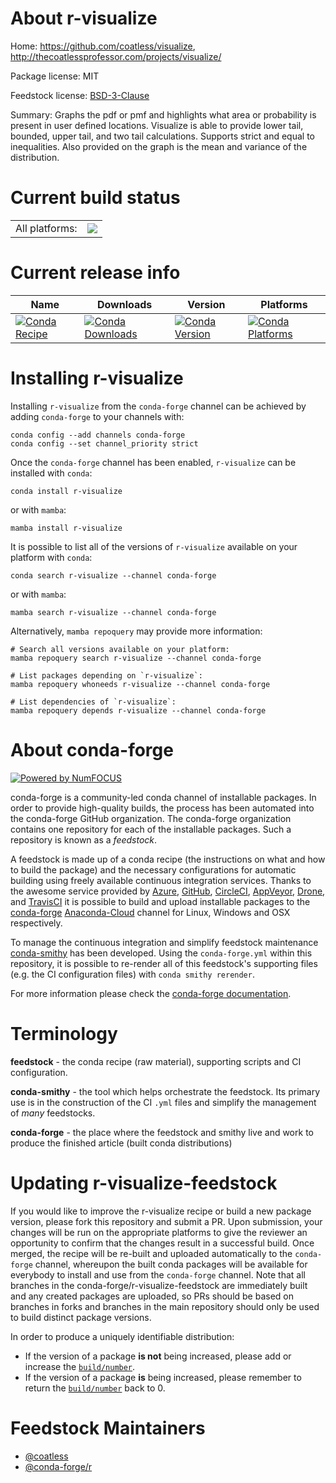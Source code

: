 About r-visualize
=================

Home: https://github.com/coatless/visualize, http://thecoatlessprofessor.com/projects/visualize/

Package license: MIT

Feedstock license: [BSD-3-Clause](https://github.com/conda-forge/r-visualize-feedstock/blob/main/LICENSE.txt)

Summary: Graphs the pdf or pmf and highlights what area or probability is present in user defined locations. Visualize is able to provide lower tail, bounded, upper tail, and two tail calculations. Supports strict and equal to inequalities.  Also provided on the graph is the mean and variance of the distribution.

Current build status
====================


<table><tr><td>All platforms:</td>
    <td>
      <a href="https://dev.azure.com/conda-forge/feedstock-builds/_build/latest?definitionId=11597&branchName=main">
        <img src="https://dev.azure.com/conda-forge/feedstock-builds/_apis/build/status/r-visualize-feedstock?branchName=main">
      </a>
    </td>
  </tr>
</table>

Current release info
====================

| Name | Downloads | Version | Platforms |
| --- | --- | --- | --- |
| [![Conda Recipe](https://img.shields.io/badge/recipe-r--visualize-green.svg)](https://anaconda.org/conda-forge/r-visualize) | [![Conda Downloads](https://img.shields.io/conda/dn/conda-forge/r-visualize.svg)](https://anaconda.org/conda-forge/r-visualize) | [![Conda Version](https://img.shields.io/conda/vn/conda-forge/r-visualize.svg)](https://anaconda.org/conda-forge/r-visualize) | [![Conda Platforms](https://img.shields.io/conda/pn/conda-forge/r-visualize.svg)](https://anaconda.org/conda-forge/r-visualize) |

Installing r-visualize
======================

Installing `r-visualize` from the `conda-forge` channel can be achieved by adding `conda-forge` to your channels with:

```
conda config --add channels conda-forge
conda config --set channel_priority strict
```

Once the `conda-forge` channel has been enabled, `r-visualize` can be installed with `conda`:

```
conda install r-visualize
```

or with `mamba`:

```
mamba install r-visualize
```

It is possible to list all of the versions of `r-visualize` available on your platform with `conda`:

```
conda search r-visualize --channel conda-forge
```

or with `mamba`:

```
mamba search r-visualize --channel conda-forge
```

Alternatively, `mamba repoquery` may provide more information:

```
# Search all versions available on your platform:
mamba repoquery search r-visualize --channel conda-forge

# List packages depending on `r-visualize`:
mamba repoquery whoneeds r-visualize --channel conda-forge

# List dependencies of `r-visualize`:
mamba repoquery depends r-visualize --channel conda-forge
```


About conda-forge
=================

[![Powered by
NumFOCUS](https://img.shields.io/badge/powered%20by-NumFOCUS-orange.svg?style=flat&colorA=E1523D&colorB=007D8A)](https://numfocus.org)

conda-forge is a community-led conda channel of installable packages.
In order to provide high-quality builds, the process has been automated into the
conda-forge GitHub organization. The conda-forge organization contains one repository
for each of the installable packages. Such a repository is known as a *feedstock*.

A feedstock is made up of a conda recipe (the instructions on what and how to build
the package) and the necessary configurations for automatic building using freely
available continuous integration services. Thanks to the awesome service provided by
[Azure](https://azure.microsoft.com/en-us/services/devops/), [GitHub](https://github.com/),
[CircleCI](https://circleci.com/), [AppVeyor](https://www.appveyor.com/),
[Drone](https://cloud.drone.io/welcome), and [TravisCI](https://travis-ci.com/)
it is possible to build and upload installable packages to the
[conda-forge](https://anaconda.org/conda-forge) [Anaconda-Cloud](https://anaconda.org/)
channel for Linux, Windows and OSX respectively.

To manage the continuous integration and simplify feedstock maintenance
[conda-smithy](https://github.com/conda-forge/conda-smithy) has been developed.
Using the ``conda-forge.yml`` within this repository, it is possible to re-render all of
this feedstock's supporting files (e.g. the CI configuration files) with ``conda smithy rerender``.

For more information please check the [conda-forge documentation](https://conda-forge.org/docs/).

Terminology
===========

**feedstock** - the conda recipe (raw material), supporting scripts and CI configuration.

**conda-smithy** - the tool which helps orchestrate the feedstock.
                   Its primary use is in the construction of the CI ``.yml`` files
                   and simplify the management of *many* feedstocks.

**conda-forge** - the place where the feedstock and smithy live and work to
                  produce the finished article (built conda distributions)


Updating r-visualize-feedstock
==============================

If you would like to improve the r-visualize recipe or build a new
package version, please fork this repository and submit a PR. Upon submission,
your changes will be run on the appropriate platforms to give the reviewer an
opportunity to confirm that the changes result in a successful build. Once
merged, the recipe will be re-built and uploaded automatically to the
`conda-forge` channel, whereupon the built conda packages will be available for
everybody to install and use from the `conda-forge` channel.
Note that all branches in the conda-forge/r-visualize-feedstock are
immediately built and any created packages are uploaded, so PRs should be based
on branches in forks and branches in the main repository should only be used to
build distinct package versions.

In order to produce a uniquely identifiable distribution:
 * If the version of a package **is not** being increased, please add or increase
   the [``build/number``](https://docs.conda.io/projects/conda-build/en/latest/resources/define-metadata.html#build-number-and-string).
 * If the version of a package **is** being increased, please remember to return
   the [``build/number``](https://docs.conda.io/projects/conda-build/en/latest/resources/define-metadata.html#build-number-and-string)
   back to 0.

Feedstock Maintainers
=====================

* [@coatless](https://github.com/coatless/)
* [@conda-forge/r](https://github.com/conda-forge/r/)

